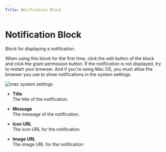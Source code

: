 ```yaml
---
Title: Notification Block
---
```


# Notification Block

Block for displaying a notification. 

When using this block for the first time, click the edit button of the block and click the grant permission button. If the notification is not displayed, try to restart your browser. And if you're using Mac OS, you must allow the browser you use to show notifications in the system settings.

![mac system settings](https://s3.ap-southeast-1.amazonaws.com/automa-pub/i/2024/12/02/17zwfo-mc.png)

- **Title** <br>
	The title of the notification.

- **Message** <br>
	The message of the notification.

- **Icon URL** <br>
	The icon URL for the notification

- **Image URL** <br>
	The image URL for the notification


